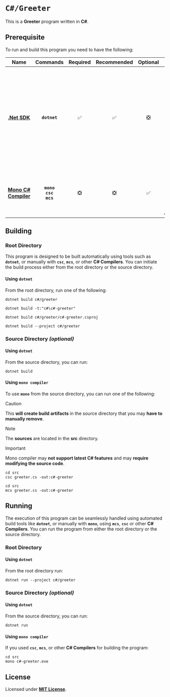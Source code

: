 # `C#/Greeter`

This is a **Greeter** program written in **C#**.

## Prerequisite

To run and build this program you need to have the following:

<div align="center">

| Name | Commands | Required | Recommended | Optional | Notes |
|:----:|:--------:|:--------:|:-----------:|:--------:|:-----:|
| [**.Net SDK**](https://dotnet.microsoft.com/) | **`dotnet`** | &#9989; | &#9989; | &#10062; | **`apt install dotnet-sdk-5.0`**<br>or<br>**`apt install dotnet-sdk-6.0`**<br>or<br>**`apt install dotnet-sdk-7.0`**<br>or<br>**`apt install dotnet-sdk-8.0`** |
| [**Mono C# Compiler**](https://www.mono-project.com/download/stable/#download-lin) | **`mono`**<br>**`csc`**<br>**`mcs`** | &#10062; | &#10062; | &#9989; | **`apt install mono-devel`**<br>or<br>**`apt install mono-complete`** |

</div>

## Building

### Root Directory

This program is designed to be built automatically using tools such as
**`dotnet`**, or manually with **`csc`**, **`mcs`**, or other **C# Compilers**.
You can initiate the build process either from the root directory or the source
directory.

#### Using `dotnet`

From the root directory, run one of the following:

```
dotnet build c#/greeter
```
```
dotnet build -t:"c#\c#-greeter"
```
```
dotnet build c#/greeter/c#-greeter.csproj
```
```
dotnet build --project c#/greeter
```

### Source Directory _(optional)_

#### Using `dotnet`

From the source directory, you can run:

```
dotnet build
```

#### Using `mono compiler`

To use **`mono`** from the source directory, you can run one of the following:

> [!CAUTION]
> This **will create build artifacts** in the source directory that you may
> **have to manually remove**.

> [!NOTE]
> The **sources** are located in the **src** directory.

> [!IMPORTANT]
> Mono compiler may **not support latest C# features** and may **require
> modifying the source code**.

```
cd src
csc greeter.cs -out:c#-greeter
```
```
cd src
mcs greeter.cs -out:c#-greeter
```

## Running

The execution of this program can be seamlessly handled using automated build
tools like **`dotnet`**, or manually with **`mono`**, using **`mcs`**, **`csc`**
or other **C# Compilers**. You can run the program from either the root
directory or the source directory.

### Root Directory

#### Using `dotnet`

From the root directory run:

```
dotnet run --project c#/greeter
```

### Source Directory _(optional)_

#### Using `dotnet`

From the source directory, you can run:

```
dotnet run
```

#### Using `mono compiler`

If you used **`csc`**, **`mcs`**, or other **C# Compilers** for building the
program:

```
cd src
mono c#-greeter.exe
```

## License

Licensed under [**MIT License**](LICENSE).
